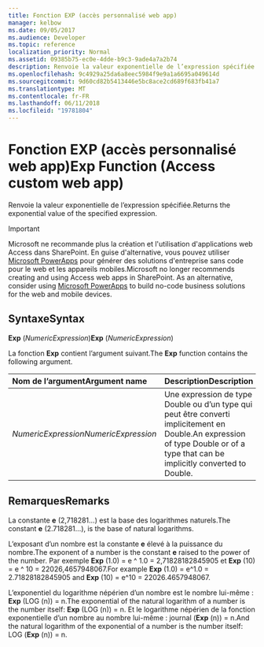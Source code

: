 ```yaml
---
title: Fonction EXP (accès personnalisé web app)
manager: kelbow
ms.date: 09/05/2017
ms.audience: Developer
ms.topic: reference
localization_priority: Normal
ms.assetid: 09385b75-ec0e-4dde-b9c3-9ade4a7a2b74
description: Renvoie la valeur exponentielle de l’expression spécifiée.
ms.openlocfilehash: 9c4929a25da6a8eec5984f9e9a1a6695a049614d
ms.sourcegitcommit: 9d60cd82b5413446e5bc8ace2cd689f683fb41a7
ms.translationtype: MT
ms.contentlocale: fr-FR
ms.lasthandoff: 06/11/2018
ms.locfileid: "19781804"
---
```

# <a name="exp-function-access-custom-web-app"></a><span data-ttu-id="e7215-103">Fonction EXP (accès personnalisé web app)</span><span class="sxs-lookup"><span data-stu-id="e7215-103">Exp Function (Access custom web app)</span></span>

<span data-ttu-id="e7215-104">Renvoie la valeur exponentielle de l’expression spécifiée.</span><span class="sxs-lookup"><span data-stu-id="e7215-104">Returns the exponential value of the specified expression.</span></span>
  
> [!IMPORTANT]
> <span data-ttu-id="e7215-p101">Microsoft ne recommande plus la création et l'utilisation d'applications web Access dans SharePoint. En guise d'alternative, vous pouvez utiliser [Microsoft PowerApps](https://powerapps.microsoft.com/fr-fr/) pour générer des solutions d'entreprise sans code pour le web et les appareils mobiles.</span><span class="sxs-lookup"><span data-stu-id="e7215-p101">Microsoft no longer recommends creating and using Access web apps in SharePoint. As an alternative, consider using [Microsoft PowerApps](https://powerapps.microsoft.com/fr-fr/) to build no-code business solutions for the web and mobile devices.</span></span> 
  
## <a name="syntax"></a><span data-ttu-id="e7215-107">Syntaxe</span><span class="sxs-lookup"><span data-stu-id="e7215-107">Syntax</span></span>

 <span data-ttu-id="e7215-108">**Exp** (*NumericExpression*)</span><span class="sxs-lookup"><span data-stu-id="e7215-108">**Exp** (*NumericExpression*)</span></span> 
  
<span data-ttu-id="e7215-109">La fonction **Exp** contient l’argument suivant.</span><span class="sxs-lookup"><span data-stu-id="e7215-109">The **Exp** function contains the following argument.</span></span> 
  
|<span data-ttu-id="e7215-110">**Nom de l’argument**</span><span class="sxs-lookup"><span data-stu-id="e7215-110">**Argument name**</span></span>|<span data-ttu-id="e7215-111">**Description**</span><span class="sxs-lookup"><span data-stu-id="e7215-111">**Description**</span></span>|
|:-----|:-----|
| <span data-ttu-id="e7215-112">*NumericExpression*</span><span class="sxs-lookup"><span data-stu-id="e7215-112">*NumericExpression*</span></span>  <br/> |<span data-ttu-id="e7215-113">Une expression de type Double ou d’un type qui peut être converti implicitement en Double.</span><span class="sxs-lookup"><span data-stu-id="e7215-113">An expression of type Double or of a type that can be implicitly converted to Double.</span></span>  <br/> |
   
## <a name="remarks"></a><span data-ttu-id="e7215-114">Remarques</span><span class="sxs-lookup"><span data-stu-id="e7215-114">Remarks</span></span>

<span data-ttu-id="e7215-115">La constante **e** (2,718281...) est la base des logarithmes naturels.</span><span class="sxs-lookup"><span data-stu-id="e7215-115">The constant **e** (2.718281…), is the base of natural logarithms.</span></span> 
  
<span data-ttu-id="e7215-116">L’exposant d’un nombre est la constante **e** élevé à la puissance du nombre.</span><span class="sxs-lookup"><span data-stu-id="e7215-116">The exponent of a number is the constant **e** raised to the power of the number.</span></span> <span data-ttu-id="e7215-117">Par exemple **Exp** (1.0) = e ^ 1.0 = 2,71828182845905 et **Exp** (10) = e ^ 10 = 22026,4657948067.</span><span class="sxs-lookup"><span data-stu-id="e7215-117">For example **Exp** (1.0) = e^1.0 = 2.71828182845905 and **Exp** (10) = e^10 = 22026.4657948067.</span></span> 
  
<span data-ttu-id="e7215-118">L’exponentiel du logarithme népérien d’un nombre est le nombre lui-même : **Exp** (LOG (n)) = n.</span><span class="sxs-lookup"><span data-stu-id="e7215-118">The exponential of the natural logarithm of a number is the number itself: **Exp** (LOG (n)) = n.</span></span> <span data-ttu-id="e7215-119">Et le logarithme népérien de la fonction exponentielle d’un nombre au nombre lui-même : journal (**Exp** (n)) = n.</span><span class="sxs-lookup"><span data-stu-id="e7215-119">And the natural logarithm of the exponential of a number is the number itself: LOG (**Exp** (n)) = n.</span></span> 
  

